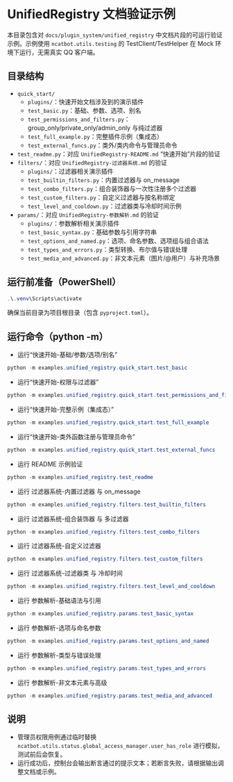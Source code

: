 # UnifiedRegistry 文档验证示例

本目录包含对 `docs/plugin_system/unified_registry` 中文档片段的可运行验证示例。示例使用 `ncatbot.utils.testing` 的 TestClient/TestHelper 在 Mock 环境下运行，无需真实 QQ 客户端。

## 目录结构

- `quick_start/`
  - `plugins/`：快速开始文档涉及到的演示插件
  - `test_basic.py`：基础、参数、选项、别名
  - `test_permissions_and_filters.py`：group_only/private_only/admin_only 与纯过滤器
  - `test_full_example.py`：完整插件示例（集成态）
  - `test_external_funcs.py`：类外/类内命令与管理员命令
- `test_readme.py`：对应 `UnifiedRegistry-README.md` “快速开始”片段的验证
- `filters/`：对应 `UnifiedRegistry-过滤器系统.md` 的验证
  - `plugins/`：过滤器相关演示插件
  - `test_builtin_filters.py`：内置过滤器与 on_message
  - `test_combo_filters.py`：组合装饰器与一次性注册多个过滤器
  - `test_custom_filters.py`：自定义过滤器与按名称绑定
  - `test_level_and_cooldown.py`：过滤器类与冷却时间示例
 - `params/`：对应 `UnifiedRegistry-参数解析.md` 的验证
   - `plugins/`：参数解析相关演示插件
   - `test_basic_syntax.py`：基础参数与引用字符串
   - `test_options_and_named.py`：选项、命名参数、选项组与组合语法
   - `test_types_and_errors.py`：类型转换、布尔值与错误处理
   - `test_media_and_advanced.py`：非文本元素（图片/@用户）与补充场景

## 运行前准备（PowerShell）

```powershell
.\.venv\Scripts\activate
```

确保当前目录为项目根目录（包含 `pyproject.toml`）。

## 运行命令（python -m）

- 运行“快速开始-基础/参数/选项/别名”
```powershell
python -m examples.unified_registry.quick_start.test_basic
```

- 运行“快速开始-权限与过滤器”
```powershell
python -m examples.unified_registry.quick_start.test_permissions_and_filters
```

- 运行“快速开始-完整示例（集成态）”
```powershell
python -m examples.unified_registry.quick_start.test_full_example
```

- 运行“快速开始-类外函数注册与管理员命令”
```powershell
python -m examples.unified_registry.quick_start.test_external_funcs
```

- 运行 README 示例验证
```powershell
python -m examples.unified_registry.test_readme
```

- 运行 过滤器系统-内置过滤器 与 on_message
```powershell
python -m examples.unified_registry.filters.test_builtin_filters
```

- 运行 过滤器系统-组合装饰器 与 多过滤器
```powershell
python -m examples.unified_registry.filters.test_combo_filters
```

- 运行 过滤器系统-自定义过滤器
```powershell
python -m examples.unified_registry.filters.test_custom_filters
```

- 运行 过滤器系统-过滤器类 与 冷却时间
```powershell
python -m examples.unified_registry.filters.test_level_and_cooldown
```

- 运行 参数解析-基础语法与引用
```powershell
python -m examples.unified_registry.params.test_basic_syntax
```

- 运行 参数解析-选项与命名参数
```powershell
python -m examples.unified_registry.params.test_options_and_named
```

- 运行 参数解析-类型与错误处理
```powershell
python -m examples.unified_registry.params.test_types_and_errors
```

- 运行 参数解析-非文本元素与高级
```powershell
python -m examples.unified_registry.params.test_media_and_advanced
```

## 说明

- 管理员权限用例通过临时替换 `ncatbot.utils.status.global_access_manager.user_has_role` 进行模拟，测试前后会恢复。
- 运行成功后，控制台会输出断言通过的提示文本；若断言失败，请根据输出调整文档或示例。
